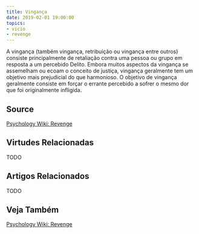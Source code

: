 ```yaml
---
title: Vingança
date: 2019-02-01 19:00:00
topics: 
- vicio
- revenge
---
```


A vingança (também vingança, retribuição ou vingança entre outros) consiste
principalmente de retaliação contra uma pessoa ou grupo em resposta a um
percebido Delito. Embora muitos aspectos da vingança se assemelham ou ecoam o
conceito de justiça, vingança geralmente tem um objetivo mais prejudicial do que
harmonioso. O objetivo de vingança geralmente consiste em forçar o errante
percebido a sofrer o mesmo dor que foi originalmente infligida.

## Source
[Psychology Wiki: Revenge](https://psychology.wikia.org/wiki/Revenge)

## Virtudes Relacionadas
TODO

## Artigos Relacionados
TODO

## Veja Também
[Psychology Wiki: Revenge](https://psychology.wikia.org/wiki/Revenge)
